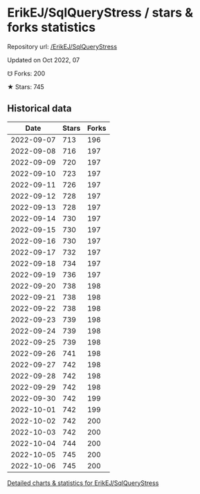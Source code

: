 # ErikEJ/SqlQueryStress / stars & forks statistics

Repository url: [/ErikEJ/SqlQueryStress](https://github.com/ErikEJ/SqlQueryStress)

Updated on Oct 2022, 07

☋ Forks: 200

★ Stars: 745

## Historical data
| Date | Stars | Forks |
|------|-------|-------|
| 2022-09-07 | 713 | 196 | 
| 2022-09-08 | 716 | 197 | 
| 2022-09-09 | 720 | 197 | 
| 2022-09-10 | 723 | 197 | 
| 2022-09-11 | 726 | 197 | 
| 2022-09-12 | 728 | 197 | 
| 2022-09-13 | 728 | 197 | 
| 2022-09-14 | 730 | 197 | 
| 2022-09-15 | 730 | 197 | 
| 2022-09-16 | 730 | 197 | 
| 2022-09-17 | 732 | 197 | 
| 2022-09-18 | 734 | 197 | 
| 2022-09-19 | 736 | 197 | 
| 2022-09-20 | 738 | 198 | 
| 2022-09-21 | 738 | 198 | 
| 2022-09-22 | 738 | 198 | 
| 2022-09-23 | 739 | 198 | 
| 2022-09-24 | 739 | 198 | 
| 2022-09-25 | 739 | 198 | 
| 2022-09-26 | 741 | 198 | 
| 2022-09-27 | 742 | 198 | 
| 2022-09-28 | 742 | 198 | 
| 2022-09-29 | 742 | 198 | 
| 2022-09-30 | 742 | 199 | 
| 2022-10-01 | 742 | 199 | 
| 2022-10-02 | 742 | 200 | 
| 2022-10-03 | 742 | 200 | 
| 2022-10-04 | 744 | 200 | 
| 2022-10-05 | 745 | 200 | 
| 2022-10-06 | 745 | 200 | 


[Detailed charts & statistics for ErikEJ/SqlQueryStress](https://reviewgithub.com/rep/ErikEJ/SqlQueryStress)

